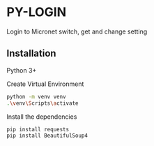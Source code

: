 # PY-LOGIN
Login to Micronet switch, get and change setting

## Installation

Python 3+

Create Virtual Environment

```sh
python -m venv venv
.\venv\Scripts\activate
```

Install the dependencies

```sh
pip install requests
pip install BeautifulSoup4
```
